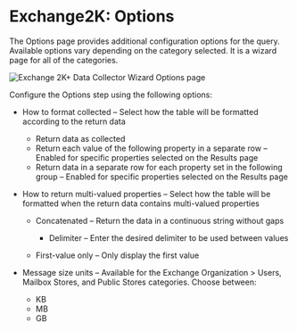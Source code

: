 # Exchange2K: Options

The Options page provides additional configuration options for the query. Available options vary
depending on the category selected. It is a wizard page for all of the categories.

![Exchange 2K+ Data Collector Wizard Options page](/img/product_docs/accessanalyzer/install/application/options.webp)

Configure the Options step using the following options:

- How to format collected – Select how the table will be formatted according to the return data

  - Return data as collected
  - Return each value of the following property in a separate row – Enabled for specific
    properties selected on the Results page
  - Return data in a separate row for each property set in the following group – Enabled for
    specific properties selected on the Results page

- How to return multi-valued properties – Select how the table will be formatted when the return
  data contains multi-valued properties

  - Concatenated – Return the data in a continuous string without gaps

    - Delimiter – Enter the desired delimiter to be used between values

  - First-value only – Only display the first value

- Message size units – Available for the Exchange Organization > Users, Mailbox Stores, and Public
  Stores categories. Choose between:

  - KB
  - MB
  - GB
